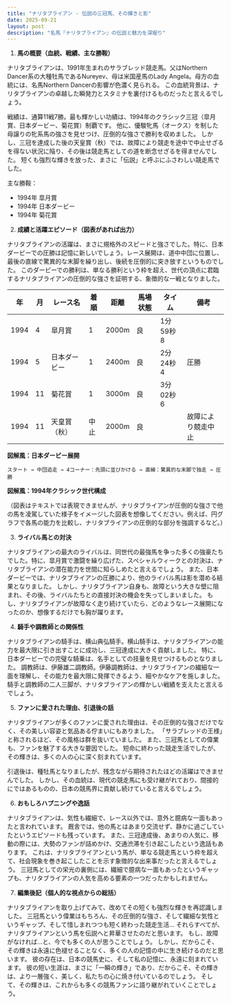 ```yaml
---
title: "ナリタブライアン - 伝説の三冠馬、その輝きと影"
date: 2025-09-21
layout: post
description: "名馬『ナリタブライアン』の伝説と魅力を深堀り"
---
```


1. **馬の概要（血統、戦績、主な勝鞍）**

ナリタブライアンは、1991年生まれのサラブレッド競走馬。父はNorthern Dancer系の大種牡馬であるNureyev、母は米国産馬のLady Angela。母方の血統には、名馬Northern Dancerの影響が色濃く見られる。  この血統背景は、ナリタブライアンの卓越した瞬発力とスタミナを裏付けるものだったと言えるでしょう。

戦績は、通算11戦7勝。最も輝かしい功績は、1994年のクラシック三冠（皐月賞、日本ダービー、菊花賞）制覇です。  他に、優駿牝馬（オークス）を制した母譲りの牝系馬の強さを見せつけ、圧倒的な強さで勝利を収めました。  しかし、三冠を達成した後の天皇賞（秋）では、故障により競走を途中で中止せざるを得ない状況に陥り、その後は競走馬としての道を断念せざるを得ませんでした。  短くも強烈な輝きを放った、まさに「伝説」と呼ぶにふさわしい競走馬でした。

主な勝鞍：

* 1994年 皐月賞
* 1994年 日本ダービー
* 1994年 菊花賞


2. **成績と活躍エピソード（図表があれば出力）**

ナリタブライアンの活躍は、まさに規格外のスピードと強さでした。特に、日本ダービーでの圧勝は記憶に新しいでしょう。レース展開は、道中中団に位置し、最後の直線で驚異的な末脚を繰り出し、後続を圧倒的に突き放すというものでした。  このダービーでの勝利は、単なる勝利という枠を超え、世代の頂点に君臨するナリタブライアンの圧倒的な強さを証明する、象徴的な一戦となりました。

| 年 | 月 | レース名             | 着順 | 距離 | 馬場状態 | タイム      | 備考                                     |
|---|----|----------------------|-------|-------|-----------|-------------|------------------------------------------|
| 1994 | 4  | 皐月賞               | 1     | 2000m | 良         | 1分59秒8    |  |
| 1994 | 5  | 日本ダービー           | 1     | 2400m | 良         | 2分24秒4    | 圧勝                                     |
| 1994 | 11 | 菊花賞               | 1     | 3000m | 良         | 3分02秒6    |  |
| 1994 | 11 | 天皇賞（秋）           | 中止  | 2000m | 良         |             | 故障により競走中止                     |


**図解風：日本ダービー展開**

```
スタート → 中団追走 → 4コーナー：先頭に並びかける → 直線：驚異的な末脚で独走 → 圧勝
```

**図解風：1994年クラシック世代構成**

（図表はテキストでは表現できませんが、ナリタブライアンが圧倒的な強さで他の馬を凌駕していた様子をイメージした図表を想像してください。例えば、円グラフで各馬の能力を比較し、ナリタブライアンの圧倒的な部分を強調するなど。）


3. **ライバル馬との対決**

ナリタブライアンの最大のライバルは、同世代の最強馬を争った多くの強豪たちでした。特に、皐月賞で激闘を繰り広げた、スペシャルウィークとの対決は、ナリタブライアンの潜在能力を世間に知らしめたと言えるでしょう。  また、日本ダービーでは、ナリタブライアンの圧勝により、他のライバル馬は影を潜める結果となりました。  しかし、ナリタブライアン自身も、故障という大きな壁に阻まれ、その後、ライバルたちとの直接対決の機会を失ってしまいました。  もし、ナリタブライアンが故障なく走り続けていたら、どのようなレース展開になったのか、想像するだけでも胸が躍ります。


4. **騎手や調教師との関係性**

ナリタブライアンの騎手は、横山典弘騎手。横山騎手は、ナリタブライアンの能力を最大限に引き出すことに成功し、三冠達成に大きく貢献しました。  特に、日本ダービーでの完璧な騎乗は、名手としての技量を見せつけるものとなりました。  調教師は、伊藤雄二調教師。伊藤調教師は、ナリタブライアンの繊細な一面を理解し、その能力を最大限に発揮できるよう、細やかなケアを施しました。  騎手と調教師の二人三脚が、ナリタブライアンの輝かしい戦績を支えたと言えるでしょう。


5. **ファンに愛された理由、引退後の話**

ナリタブライアンが多くのファンに愛された理由は、その圧倒的な強さだけでなく、その美しい容姿と気品ある佇まいにもありました。  「サラブレッドの王様」と称されるほど、その風格は群を抜いていました。  また、三冠馬としての偉業も、ファンを魅了する大きな要因でした。  短命に終わった競走生活でしたが、その輝きは、多くの人の心に深く刻まれています。

引退後は、種牡馬となりましたが、残念ながら期待されたほどの活躍はできませんでした。  しかし、その血統は、現代の競走馬にも受け継がれており、間接的にではあるものの、日本の競馬界に貢献し続けていると言えるでしょう。


6. **おもしろハプニングや逸話**

ナリタブライアンは、気性も繊細で、レース以外では、意外と臆病な一面もあったと言われています。  厩舎では、他の馬とはあまり交流せず、静かに過ごしていたというエピソードも残っています。  また、三冠達成後、あまりの人気に、移動の際には、大勢のファンが詰めかけ、交通渋滞を引き起こしたという逸話もあります。  これは、ナリタブライアンという馬が、単なる競走馬という枠を超えて、社会現象を巻き起こしたことを示す象徴的な出来事だったと言えるでしょう。  三冠馬としての栄光の裏側には、繊細で臆病な一面もあったというギャップも、ナリタブライアンの人気を高める要素の一つだったかもしれません。


7. **編集後記（個人的な視点からの総括）**

ナリタブライアンを取り上げてみて、改めてその短くも強烈な輝きを再認識しました。  三冠馬という偉業はもちろん、その圧倒的な強さ、そして繊細な気性というギャップ、そして惜しまれつつも短く終わった競走生活…  それらすべてが、ナリタブライアンという馬を伝説へと昇華させたのだと思います。  もし、故障がなければ…と、今でも多くの人が思うことでしょう。  しかし、だからこそ、その輝きは永遠に色褪せることなく、多くの人の記憶の中に生き続けるのだと思います。  彼の存在は、日本の競馬史に、そして私の記憶に、永遠に刻まれています。  彼の短い生涯は、まさに「一瞬の輝き」であり、だからこそ、その輝きは、より一層強く、美しく、私たちの心に焼き付いているのでしょう。  そして、その輝きは、これからも多くの競馬ファンに語り継がれていくことでしょう。
